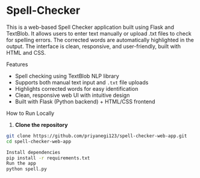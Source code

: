 # Spell-Checker
This is a web-based Spell Checker application built using Flask and TextBlob. It allows users to enter text manually or upload .txt files to check for spelling errors. The corrected words are automatically highlighted in the output. The interface is clean, responsive, and user-friendly, built with HTML and CSS.

Features

- Spell checking using TextBlob NLP library
- Supports both manual text input and `.txt` file uploads
- Highlights corrected words for easy identification
- Clean, responsive web UI with intuitive design
- Built with Flask (Python backend) + HTML/CSS frontend

 How to Run Locally

1. **Clone the repository**
```bash
git clone https://github.com/priyanegi123/spell-checker-web-app.git
cd spell-checker-web-app

Install dependencies
pip install -r requirements.txt
Run the app
python spell.py
